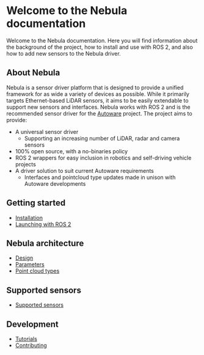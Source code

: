 # Welcome to the Nebula documentation

Welcome to the Nebula documentation. Here you will find information about the background of the project, how to install and use with ROS 2, and also how to add new sensors to the Nebula driver.

## About Nebula

Nebula is a sensor driver platform that is designed to provide a unified framework for as wide a variety of devices as possible.
While it primarily targets Ethernet-based LiDAR sensors, it aims to be easily extendable to support new sensors and interfaces.
Nebula works with ROS 2 and is the recommended sensor driver for the [Autoware](https://autoware.org/) project. The project aims to provide:

- A universal sensor driver
  - Supporting an increasing number of LiDAR, radar and camera sensors
- 100% open source, with a no-binaries policy
- ROS 2 wrappers for easy inclusion in robotics and self-driving vehicle projects
- A driver solution to suit current Autoware requirements
  - Interfaces and pointcloud type updates made in unison with Autoware developments

## Getting started

- [Installation](installation.md)
- [Launching with ROS 2](usage.md)

## Nebula architecture

- [Design](design.md)
- [Parameters](parameters.md)
- [Point cloud types](point_types.md)

## Supported sensors

- [Supported sensors](supported_sensors.md)

## Development

- [Tutorials](tutorials.md)
- [Contributing](contribute.md)
